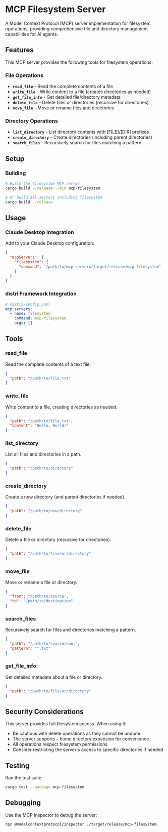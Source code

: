# MCP Filesystem Server

A Model Context Protocol (MCP) server implementation for filesystem operations, providing comprehensive file and directory management capabilities for AI agents.

## Features

This MCP server provides the following tools for filesystem operations:

### File Operations
- **`read_file`** - Read the complete contents of a file
- **`write_file`** - Write content to a file (creates directories as needed)
- **`get_file_info`** - Get detailed file/directory metadata
- **`delete_file`** - Delete files or directories (recursive for directories)
- **`move_file`** - Move or rename files and directories

### Directory Operations  
- **`list_directory`** - List directory contents with [FILE]/[DIR] prefixes
- **`create_directory`** - Create directories (including parent directories)
- **`search_files`** - Recursively search for files matching a pattern

## Setup

### Building

```bash
# Build the filesystem MCP server
cargo build --release --bin mcp-filesystem

# Or build all servers including filesystem
cargo build --release
```

## Usage

### Claude Desktop Integration

Add to your Claude Desktop configuration:

```json
{
  "mcpServers": {
    "filesystem": {
      "command": "/path/to/mcp-servers/target/release/mcp-filesystem"
    }
  }
}
```

### distri Framework Integration

```yaml
# distri-config.yaml
mcp_servers:
  - name: filesystem
    command: mcp-filesystem
    args: []
```

## Tools

### read_file
Read the complete contents of a text file.

```json
{
  "path": "/path/to/file.txt"
}
```

### write_file
Write content to a file, creating directories as needed.

```json
{
  "path": "/path/to/file.txt",
  "content": "Hello, World!"
}
```

### list_directory
List all files and directories in a path.

```json
{
  "path": "/path/to/directory"
}
```

### create_directory
Create a new directory (and parent directories if needed).

```json
{
  "path": "/path/to/new/directory"
}
```

### delete_file
Delete a file or directory (recursive for directories).

```json
{
  "path": "/path/to/file/or/directory"
}
```

### move_file
Move or rename a file or directory.

```json
{
  "from": "/path/to/source",
  "to": "/path/to/destination"
}
```

### search_files
Recursively search for files and directories matching a pattern.

```json
{
  "path": "/path/to/search/root",
  "pattern": "*.txt"
}
```

### get_file_info
Get detailed metadata about a file or directory.

```json
{
  "path": "/path/to/file/or/directory"
}
```

## Security Considerations

This server provides full filesystem access. When using it:

- Be cautious with delete operations as they cannot be undone
- The server supports `~` home directory expansion for convenience
- All operations respect filesystem permissions
- Consider restricting the server's access to specific directories if needed

## Testing

Run the test suite:

```bash
cargo test --package mcp-filesystem
```

## Debugging

Use the MCP Inspector to debug the server:

```bash
npx @modelcontextprotocol/inspector ./target/release/mcp-filesystem
```